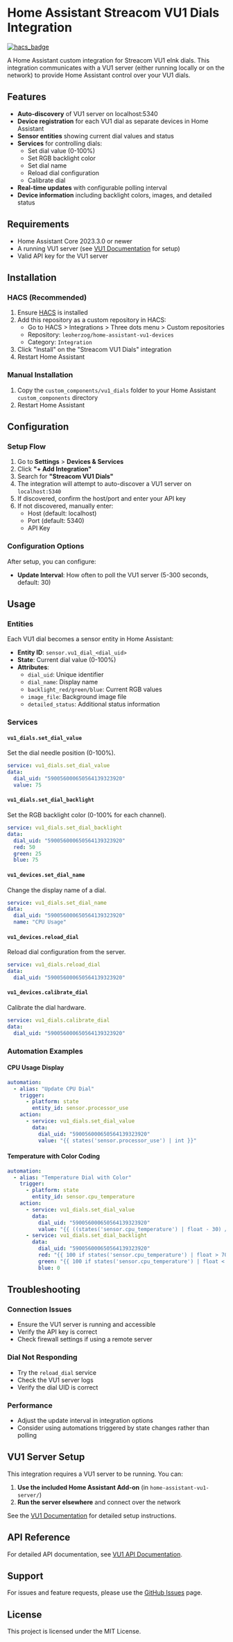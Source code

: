 # Home Assistant Streacom VU1 Dials Integration

[![hacs_badge](https://img.shields.io/badge/HACS-Custom-orange.svg)](https://github.com/custom-components/hacs)

A Home Assistant custom integration for Streacom VU1 eInk dials. This integration communicates with a VU1 server (either running locally or on the network) to provide Home Assistant control over your VU1 dials.

## Features

- **Auto-discovery** of VU1 server on localhost:5340
- **Device registration** for each VU1 dial as separate devices in Home Assistant
- **Sensor entities** showing current dial values and status
- **Services** for controlling dials:
  - Set dial value (0-100%)
  - Set RGB backlight color
  - Set dial name
  - Reload dial configuration
  - Calibrate dial
- **Real-time updates** with configurable polling interval
- **Device information** including backlight colors, images, and detailed status

## Requirements

- Home Assistant Core 2023.3.0 or newer
- A running VU1 server (see [VU1 Documentation](./VU-Documentation/) for setup)
- Valid API key for the VU1 server

## Installation

### HACS (Recommended)

1. Ensure [HACS](https://hacs.xyz/) is installed
2. Add this repository as a custom repository in HACS:
   - Go to HACS > Integrations > Three dots menu > Custom repositories
   - Repository: `leoherzog/home-assistant-vu1-devices`
   - Category: `Integration`
3. Click "Install" on the "Streacom VU1 Dials" integration
4. Restart Home Assistant

### Manual Installation

1. Copy the `custom_components/vu1_dials` folder to your Home Assistant `custom_components` directory
2. Restart Home Assistant

## Configuration

### Setup Flow

1. Go to **Settings** > **Devices & Services**
2. Click **"+ Add Integration"**
3. Search for **"Streacom VU1 Dials"**
4. The integration will attempt to auto-discover a VU1 server on `localhost:5340`
5. If discovered, confirm the host/port and enter your API key
6. If not discovered, manually enter:
   - Host (default: localhost)
   - Port (default: 5340)
   - API Key

### Configuration Options

After setup, you can configure:
- **Update Interval**: How often to poll the VU1 server (5-300 seconds, default: 30)

## Usage

### Entities

Each VU1 dial becomes a sensor entity in Home Assistant:
- **Entity ID**: `sensor.vu1_dial_<dial_uid>`
- **State**: Current dial value (0-100%)
- **Attributes**:
  - `dial_uid`: Unique identifier
  - `dial_name`: Display name
  - `backlight_red/green/blue`: Current RGB values
  - `image_file`: Background image file
  - `detailed_status`: Additional status information

### Services

#### `vu1_dials.set_dial_value`
Set the dial needle position (0-100%).

```yaml
service: vu1_dials.set_dial_value
data:
  dial_uid: "590056000650564139323920"
  value: 75
```

#### `vu1_dials.set_dial_backlight`
Set the RGB backlight color (0-100% for each channel).

```yaml
service: vu1_dials.set_dial_backlight
data:
  dial_uid: "590056000650564139323920"
  red: 50
  green: 25
  blue: 75
```

#### `vu1_devices.set_dial_name`
Change the display name of a dial.

```yaml
service: vu1_dials.set_dial_name
data:
  dial_uid: "590056000650564139323920"
  name: "CPU Usage"
```

#### `vu1_devices.reload_dial`
Reload dial configuration from the server.

```yaml
service: vu1_dials.reload_dial
data:
  dial_uid: "590056000650564139323920"
```

#### `vu1_devices.calibrate_dial`
Calibrate the dial hardware.

```yaml
service: vu1_dials.calibrate_dial
data:
  dial_uid: "590056000650564139323920"
```

### Automation Examples

#### CPU Usage Display
```yaml
automation:
  - alias: "Update CPU Dial"
    trigger:
      - platform: state
        entity_id: sensor.processor_use
    action:
      - service: vu1_dials.set_dial_value
        data:
          dial_uid: "590056000650564139323920"
          value: "{{ states('sensor.processor_use') | int }}"
```

#### Temperature with Color Coding
```yaml
automation:
  - alias: "Temperature Dial with Color"
    trigger:
      - platform: state
        entity_id: sensor.cpu_temperature
    action:
      - service: vu1_dials.set_dial_value
        data:
          dial_uid: "590056000650564139323920"
          value: "{{ ((states('sensor.cpu_temperature') | float - 30) / 70 * 100) | round }}"
      - service: vu1_dials.set_dial_backlight
        data:
          dial_uid: "590056000650564139323920"
          red: "{{ 100 if states('sensor.cpu_temperature') | float > 70 else 0 }}"
          green: "{{ 100 if states('sensor.cpu_temperature') | float < 60 else 0 }}"
          blue: 0
```

## Troubleshooting

### Connection Issues
- Ensure the VU1 server is running and accessible
- Verify the API key is correct
- Check firewall settings if using a remote server

### Dial Not Responding
- Try the `reload_dial` service
- Check the VU1 server logs
- Verify the dial UID is correct

### Performance
- Adjust the update interval in integration options
- Consider using automations triggered by state changes rather than polling

## VU1 Server Setup

This integration requires a VU1 server to be running. You can:

1. **Use the included Home Assistant Add-on** (in `home-assistant-vu1-server/`)
2. **Run the server elsewhere** and connect over the network

See the [VU1 Documentation](./VU-Documentation/) for detailed setup instructions.

## API Reference

For detailed API documentation, see [VU1 API Documentation](./VU-Documentation/docs/api/).

## Support

For issues and feature requests, please use the [GitHub Issues](https://github.com/leoherzog/home-assistant-vu1-devices/issues) page.

## License

This project is licensed under the MIT License.